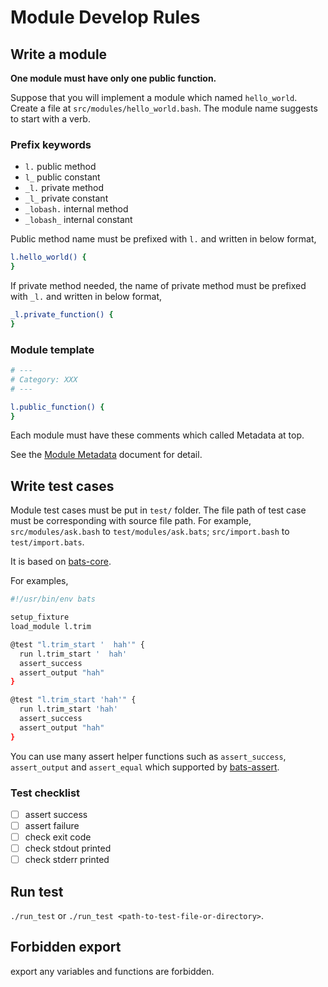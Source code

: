 # Module Develop Rules

## Write a module

**One module must have only one public function.**

Suppose that you will implement a module which named `hello_world`.
Create a file at `src/modules/hello_world.bash`.
The module name suggests to start with a verb.

### Prefix keywords

- `l.` public method
- `l_` public constant
- `_l.` private method
- `_l_` private constant
- `_lobash.` internal method
- `_lobash_` internal constant

Public method name must be prefixed with `l.` and written in below format,

```sh
l.hello_world() {
}
```

If private method needed, the name of private method must be prefixed with `_l.` and written in below format,

```sh
_l.private_function() {
}
```

### Module template

```sh
# ---
# Category: XXX
# ---

l.public_function() {
}
```

Each module must have these comments which called Metadata at top.

See the [Module Metadata](./module-metadata.md) document for detail.

## Write test cases

Module test cases must be put in `test/` folder.
The file path of test case must be corresponding with source file path. For example, `src/modules/ask.bash` to `test/modules/ask.bats`; `src/import.bash` to `test/import.bats`.

It is based on [bats-core](https://github.com/bats-core/bats-core).

For examples,

```sh
#!/usr/bin/env bats

setup_fixture
load_module l.trim

@test "l.trim_start '  hah'" {
  run l.trim_start '  hah'
  assert_success
  assert_output "hah"
}

@test "l.trim_start 'hah'" {
  run l.trim_start 'hah'
  assert_success
  assert_output "hah"
}
```

You can use many assert helper functions such as `assert_success`, `assert_output` and `assert_equal` which supported by [bats-assert](https://github.com/jasonkarns/bats-assert-1).

### Test checklist

- [ ] assert success
- [ ] assert failure
- [ ] check exit code
- [ ] check stdout printed
- [ ] check stderr printed

## Run test

`./run_test` or `./run_test <path-to-test-file-or-directory>`.

## Forbidden export

export any variables and functions are forbidden.
